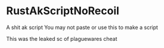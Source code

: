# RustAkScriptNoRecoil
A shit ak script
You may not paste or use this to make a script

This was the leaked sc of plaguewares cheat
